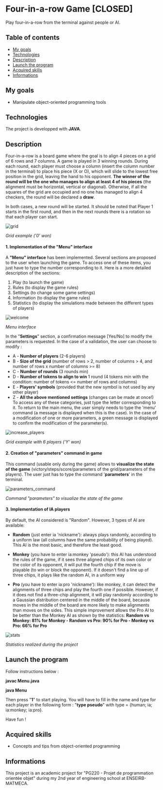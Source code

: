 # Four-in-a-row Game [CLOSED]
Play four-in-a-row from the terminal against people or AI.

## Table of contents
* [My goals](#my-goals)
* [Technologies](#technologies)
* [Description](#description)
* [Launch the program](#launch-the-program)
* [Acquired skills](#acquired-skills)
* [Informations](#informations)

## My goals
- Manipulate object-oriented programming tools

## Technologies
The project is developped with **JAVA**.

## Description
Four-in-a-row is a board game where the goal is to align 4 pieces on a grid of 6 rows and 7 columns. A game is played in 3 winning rounds. During each round, each player must choose a column (insert the column number in the terminal) to place his piece (X or O), which will slide to the lowest free position in the grid, leaving the hand to his opponent. **The winner of the round will be the one who manages to align at least 4 of his pieces** (the alignment must be horizontal, vertical or diagonal). 
Otherwise, if all the squares of the grid are occupied and no one has managed to align 4 checkers, the round will be declared a **draw**.

In both cases, a new round will be started. It should be noted that Player 1 starts in the first round, and then in the next rounds there is a rotation so that each player can start.

![grid](https://user-images.githubusercontent.com/56866008/117222257-580c3380-ae0b-11eb-8341-b8b7dd2cb421.PNG)

_Grid example ('0' won)_

#### 1. Implementation of the "Menu" interface
A **"Menu" interface** has been implemented. Several sections are proposed to the user when launching the game. To access one of these items, you just have to type the number corresponding to it. Here is a more detailed description of the sections:
1. Play (to launch the game)
2. Rules (to display the game rules)
3. Settings (to change some game settings)
4. Information (to display the game rules)
5. Statistics (to display the simulations made between the different types of players)

![welcome](https://user-images.githubusercontent.com/56866008/117222267-593d6080-ae0b-11eb-8498-08374f3b712f.PNG)

_Menu interface_

In the "**Settings**" section, a confirmation message [Yes/No] to modify the parameters is requested. In the case of a validation, the user can choose to modify :
- A - **Number of players** (2-6 players)
- B - **Size of the grid** (number of rows > 2, number of columns > 4, and number of rows x number of columns >= 8)
- C - **Number of rounds** (3 rounds min)
- D - **Number of tokens to align to win** 1 round (4 tokens min with the condition: number of tokens <= number of rows and columns)
- E - **Players' symbols** (provided that the new symbol is not used by any other player)
- Z - **All the above mentioned settings** (changes can be made at once!) To access any of these categories, just type the letter corresponding to it.
To return to the main menu, the user simply needs to type the 'menu' command (a message is displayed when this is the case). In the case of a modification of one or more parameters, a green message is displayed to confirm the modification of the parameter(s).

![increase_players](https://user-images.githubusercontent.com/56866008/117222259-58a4ca00-ae0b-11eb-926a-e485a5da2932.PNG)

_Grid example with 6 players ('Y' won)_

#### 2. Creation of "parameters" command in game
This command (usable only during the game) allows to **visualize the state of the game** (victory/steps/score/parameters of the grid/parameters of the players). The user just has to type the command '**parameters**' in the terminal.

![parameters_command](https://user-images.githubusercontent.com/56866008/117222261-593d6080-ae0b-11eb-9467-28de656088ba.PNG)

_Command "parameters" to visualize the state of the game_

#### 3. Implementation of IA players
By default, the AI considered is "Random". However, 3 types of AI are available:
- **Random** (just enter ia 'nickname'): always plays randomly, according to a uniform law (all columns have the same probability of being played). This AI is the most basic, and therefore the least good.

- **Monkey** (you have to enter ia:monkey 'pseudo'): this AI has understood the rules of the game, if it sees three aligned chips of its own color or the color of its opponent, it will put the fourth chip if the move is playable (to win or block the opponent). If it doesn't find a line up of three chips, it plays like the random AI, in a uniform way

- **Pro** (you have to enter ia:pro 'nickname'): like monkey, it can detect the alignments of three chips and play the fourth one if possible. However, if it does not find a three-chip alignment, it will play randomly according to a Gaussian distribution centered in the middle of the board, because moves in the middle of the board are more likely to make alignments than moves on the sides. This simple improvement allows the Pro AI to be better than the Monkey AI as shown by the statistics: **Random vs Monkey: 81% for Monkey - Random vs Pro: 90% for Pro - Monkey vs Pro: 66% for Pro**

![stats](https://user-images.githubusercontent.com/56866008/117222265-593d6080-ae0b-11eb-9f68-c18ab7052436.PNG)

_Statistics realized during the project_

## Launch the program
Follow instructions below :

**javac Menu.java**

**java Menu**

Then press "**1**" to start playing. You will have to fill in the name and type for each player in the following form : "**type pseudo**" with type = {human; ia; ia:monkey; ia:pro}.
  
Have fun !

## Acquired skills
- Concepts and tips from object-oriented programming

## Informations
This project is an academic project for "PG220 - Projet de programmation orientée objet" during my 2nd year of engineering school at ENSEIRB-MATMECA.

